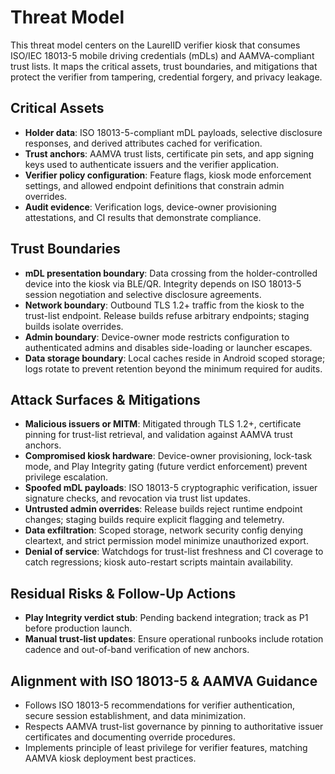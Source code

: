 # Threat Model

This threat model centers on the LaurelID verifier kiosk that consumes ISO/IEC 18013-5 mobile driving credentials (mDLs) and AAMVA-compliant trust lists. It maps the critical assets, trust boundaries, and mitigations that protect the verifier from tampering, credential forgery, and privacy leakage.

## Critical Assets
- **Holder data**: ISO 18013-5-compliant mDL payloads, selective disclosure responses, and derived attributes cached for verification.
- **Trust anchors**: AAMVA trust lists, certificate pin sets, and app signing keys used to authenticate issuers and the verifier application.
- **Verifier policy configuration**: Feature flags, kiosk mode enforcement settings, and allowed endpoint definitions that constrain admin overrides.
- **Audit evidence**: Verification logs, device-owner provisioning attestations, and CI results that demonstrate compliance.

## Trust Boundaries
- **mDL presentation boundary**: Data crossing from the holder-controlled device into the kiosk via BLE/QR. Integrity depends on ISO 18013-5 session negotiation and selective disclosure agreements.
- **Network boundary**: Outbound TLS 1.2+ traffic from the kiosk to the trust-list endpoint. Release builds refuse arbitrary endpoints; staging builds isolate overrides.
- **Admin boundary**: Device-owner mode restricts configuration to authenticated admins and disables side-loading or launcher escapes.
- **Data storage boundary**: Local caches reside in Android scoped storage; logs rotate to prevent retention beyond the minimum required for audits.

## Attack Surfaces & Mitigations
- **Malicious issuers or MITM**: Mitigated through TLS 1.2+, certificate pinning for trust-list retrieval, and validation against AAMVA trust anchors.
- **Compromised kiosk hardware**: Device-owner provisioning, lock-task mode, and Play Integrity gating (future verdict enforcement) prevent privilege escalation.
- **Spoofed mDL payloads**: ISO 18013-5 cryptographic verification, issuer signature checks, and revocation via trust list updates.
- **Untrusted admin overrides**: Release builds reject runtime endpoint changes; staging builds require explicit flagging and telemetry.
- **Data exfiltration**: Scoped storage, network security config denying cleartext, and strict permission model minimize unauthorized export.
- **Denial of service**: Watchdogs for trust-list freshness and CI coverage to catch regressions; kiosk auto-restart scripts maintain availability.

## Residual Risks & Follow-Up Actions
- **Play Integrity verdict stub**: Pending backend integration; track as P1 before production launch.
- **Manual trust-list updates**: Ensure operational runbooks include rotation cadence and out-of-band verification of new anchors.

## Alignment with ISO 18013-5 & AAMVA Guidance
- Follows ISO 18013-5 recommendations for verifier authentication, secure session establishment, and data minimization.
- Respects AAMVA trust-list governance by pinning to authoritative issuer certificates and documenting override procedures.
- Implements principle of least privilege for verifier features, matching AAMVA kiosk deployment best practices.
